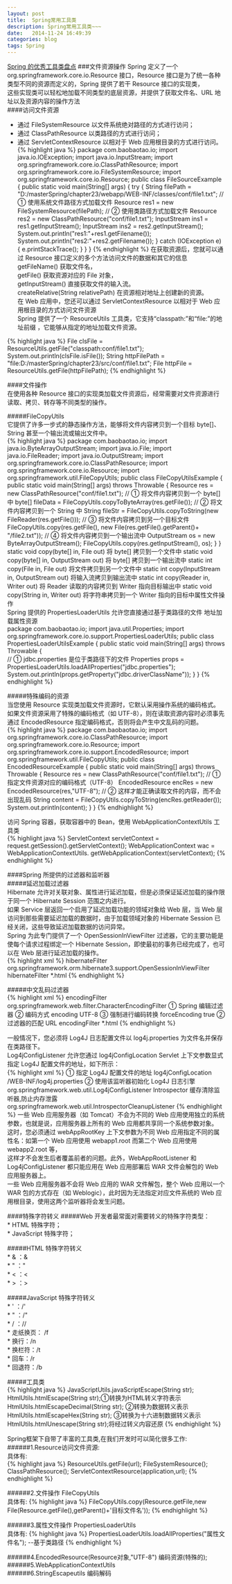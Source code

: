 ```yaml
---
layout: post
title:  Spring常用工具类
description: Spring常用工具类~~~
date:   2014-11-24 16:49:39
categories: blog
tags: Spring
---
```

[Spring 的优秀工具类盘点](http://www.ibm.com/developerworks/cn/java/j-lo-spring-utils1/index.html)
###文件资源操作
Spring 定义了一个 org.springframework.core.io.Resource 接口，Resource 接口是为了统一各种类型不同的资源而定义的，Spring 提供了若干 Resource 接口的实现类，  
这些实现类可以轻松地加载不同类型的底层资源，并提供了获取文件名、URL 地址以及资源内容的操作方法   
####访问文件资源   
* 通过 FileSystemResource 以文件系统绝对路径的方式进行访问；    
* 通过 ClassPathResource  以类路径的方式进行访问；   
* 通过 ServletContextResource 以相对于 Web 应用根目录的方式进行访问。   
{% highlight java %}
package com.baobaotao.io;
import java.io.IOException;
import java.io.InputStream;
import org.springframework.core.io.ClassPathResource;
import org.springframework.core.io.FileSystemResource;
import org.springframework.core.io.Resource;
public class FileSourceExample {
    public static void main(String[] args) {
        try {
            String filePath =
            "D:/masterSpring/chapter23/webapp/WEB-INF/classes/conf/file1.txt";
            // ① 使用系统文件路径方式加载文件
            Resource res1 = new FileSystemResource(filePath);
            // ② 使用类路径方式加载文件
            Resource res2 = new ClassPathResource("conf/file1.txt");
            InputStream ins1 = res1.getInputStream();
            InputStream ins2 = res2.getInputStream();
            System.out.println("res1:"+res1.getFilename());
            System.out.println("res2:"+res2.getFilename());
        } catch (IOException e) {
            e.printStackTrace();
        }
    }
}
{% endhighlight %}
在获取资源后，您就可以通过 Resource 接口定义的多个方法访问文件的数据和其它的信息  
getFileName() 获取文件名，  
getFile() 获取资源对应的 File 对象，  
getInputStream() 直接获取文件的输入流。  
createRelative(String relativePath) 在资源相对地址上创建新的资源。  
在 Web 应用中，您还可以通过 ServletContextResource 以相对于 Web 应用根目录的方式访问文件资源  
Spring 提供了一个 ResourceUtils 工具类，它支持“classpath:”和“file:”的地址前缀 ，它能够从指定的地址加载文件资源。  

{% highlight java %}
File clsFile = ResourceUtils.getFile("classpath:conf/file1.txt");  
System.out.println(clsFile.isFile());
String httpFilePath = "file:D:/masterSpring/chapter23/src/conf/file1.txt";
File httpFile = ResourceUtils.getFile(httpFilePath);
{% endhighlight %}

####文件操作  
在使用各种 Resource 接口的实现类加载文件资源后，经常需要对文件资源进行读取、拷贝、转存等不同类型的操作。    

#####FileCopyUtils  
它提供了许多一步式的静态操作方法，能够将文件内容拷贝到一个目标 byte[]、String 甚至一个输出流或输出文件中。   
{% highlight java %}
package com.baobaotao.io;
import java.io.ByteArrayOutputStream;
import java.io.File;
import java.io.FileReader;
import java.io.OutputStream;
import org.springframework.core.io.ClassPathResource;
import org.springframework.core.io.Resource;
import org.springframework.util.FileCopyUtils;
public class FileCopyUtilsExample {
    public static void main(String[] args) throws Throwable {
        Resource res = new ClassPathResource("conf/file1.txt");
		// ① 将文件内容拷贝到一个 byte[] 中
        byte[] fileData = FileCopyUtils.copyToByteArray(res.getFile());
        // ② 将文件内容拷贝到一个 String 中
        String fileStr = FileCopyUtils.copyToString(new FileReader(res.getFile()));
        // ③ 将文件内容拷贝到另一个目标文件
        FileCopyUtils.copy(res.getFile(),
        new File(res.getFile().getParent()+ "/file2.txt"));
		// ④ 将文件内容拷贝到一个输出流中
        OutputStream os = new ByteArrayOutputStream();
        FileCopyUtils.copy(res.getInputStream(), os);
    }
}
static void copy(byte[] in, File out)     将 byte[] 拷贝到一个文件中
static void copy(byte[] in, OutputStream out)     将 byte[] 拷贝到一个输出流中
static int copy(File in, File out)     将文件拷贝到另一个文件中
static int copy(InputStream in, OutputStream out)     将输入流拷贝到输出流中
static int copy(Reader in, Writer out)     将 Reader 读取的内容拷贝到 Writer 指向目标输出中
static void copy(String in, Writer out)     将字符串拷贝到一个 Writer 指向的目标中属性文件操作  
Spring 提供的 PropertiesLoaderUtils 允许您直接通过基于类路径的文件 地址加载属性资源  
package com.baobaotao.io;
import java.util.Properties;
import org.springframework.core.io.support.PropertiesLoaderUtils;
public class PropertiesLoaderUtilsExample {
    public static void main(String[] args) throws Throwable {   
    // ① jdbc.properties 是位于类路径下的文件
  Properties props = PropertiesLoaderUtils.loadAllProperties("jdbc.properties");
  System.out.println(props.getProperty("jdbc.driverClassName"));
    }
}
{% endhighlight %}

#####特殊编码的资源  
当您使用 Resource 实现类加载文件资源时，它默认采用操作系统的编码格式。  
如果文件资源采用了特殊的编码格式（如 UTF-8），则在读取资源内容时必须事先通过 EncodedResource 指定编码格式，否则将会产生中文乱码的问题。  
{% highlight java %}
package com.baobaotao.io;
import org.springframework.core.io.ClassPathResource;
import org.springframework.core.io.Resource;
import org.springframework.core.io.support.EncodedResource;
import org.springframework.util.FileCopyUtils;
public class EncodedResourceExample {
        public static void main(String[] args) throws Throwable  {
			Resource res = new ClassPathResource("conf/file1.txt");
            // ① 指定文件资源对应的编码格式（UTF-8）
			EncodedResource encRes = new EncodedResource(res,"UTF-8");
            // ② 这样才能正确读取文件的内容，而不会出现乱码
			String content  = FileCopyUtils.copyToString(encRes.getReader());
            System.out.println(content); 
    }
}
{% endhighlight %}

访问 Spring 容器，获取容器中的 Bean，使用 WebApplicationContextUtils 工具类  
{% highlight java %}
ServletContext servletContext = request.getSession().getServletContext();
WebApplicationContext wac = WebApplicationContextUtils. getWebApplicationContext(servletContext);
{% endhighlight %}

####Spring 所提供的过滤器和监听器   
#####延迟加载过滤器  
Hibernate 允许对关联对象、属性进行延迟加载，但是必须保证延迟加载的操作限于同一个 Hibernate Session 范围之内进行。  
如果 Service 层返回一个启用了延迟加载功能的领域对象给 Web 层，当 Web 层访问到那些需要延迟加载的数据时，由于加载领域对象的 Hibernate Session 已经关闭，这些导致延迟加载数据的访问异常。  
Spring 为此专门提供了一个 OpenSessionInViewFilter 过滤器，它的主要功能是使每个请求过程绑定一个 Hibernate Session，即使最初的事务已经完成了，也可以在 Web 层进行延迟加载的操作。  
{% highlight xml %}
<filter>
    <filter-name>hibernateFilter</filter-name>
    <filter-class>
    org.springframework.orm.hibernate3.support.OpenSessionInViewFilter
    </filter-class>
</filter>
<filter-mapping>
    <filter-name>hibernateFilter</filter-name>
    <url-pattern>*.html</url-pattern>
</filter-mapping>
{% endhighlight %}

#####中文乱码过滤器  
{% highlight xml %}
<filter>
<filter-name>encodingFilter</filter-name>
<filter-class>
	org.springframework.web.filter.CharacterEncodingFilter ① Spring 编辑过滤器
</filter-class>
<init-param> ② 编码方式
	<param-name>encoding</param-name>
	<param-value>UTF-8</param-value>
</init-param>
<init-param> ③ 强制进行编码转换
	<param-name>forceEncoding</param-name>
	<param-value>true</param-value>
</init-param>
</filter>
<filter-mapping> ② 过滤器的匹配 URL
	<filter-name>encodingFilter</filter-name>
	<url-pattern>*.html</url-pattern>
</filter-mapping>
{% endhighlight %}

一般情况下，您必须将 Log4J 日志配置文件以 log4j.properties 为文件名并保存在类路径下。  
Log4jConfigListener 允许您通过 log4jConfigLocation Servlet 上下文参数显式指定 Log4J 配置文件的地址，如下所示：  
{% highlight xml %}
① 指定 Log4J 配置文件的地址
<context-param>
    <param-name>log4jConfigLocation</param-name>
    <param-value>/WEB-INF/log4j.properties</param-value>
</context-param>
② 使用该监听器初始化 Log4J 日志引擎
<listener>
    <listener-class>
    org.springframework.web.util.Log4jConfigListener
    </listener-class>
</listener>
Introspector 缓存清除监听器,防止内存泄露
<listener>
    <listener-class>
    org.springframework.web.util.IntrospectorCleanupListener
    </listener-class>
</listener>
{% endhighlight %}
一些 Web 应用服务器（如 Tomcat）不会为不同的 Web 应用使用独立的系统参数，也就是说，应用服务器上所有的 Web 应用都共享同一个系统参数对象。  
这时，您必须通过 webAppRootKey 上下文参数为不同 Web 应用指定不同的属性名：如第一个 Web 应用使用 webapp1.root 而第二个 Web 应用使用 webapp2.root 等，  
这样才不会发生后者覆盖前者的问题。此外，WebAppRootListener 和 Log4jConfigListener 都只能应用在 Web 应用部署后 WAR 文件会解包的 Web 应用服务器上。  
一些 Web 应用服务器不会将 Web 应用的 WAR 文件解包，整个 Web 应用以一个 WAR 包的方式存在（如 Weblogic），此时因为无法指定对应文件系统的 Web 应用根目录，使用这两个监听器将会发生问题。

####特殊字符转义
#####Web 开发者最常面对需要转义的特殊字符类型：  
    * HTML 特殊字符；  
    * JavaScript 特殊字符；  

#####HTML 特殊字符转义  
    * & ：&amp;  
    * " ：&quot;  
    * < ：&lt;  
    * > ：&gt;  

#####JavaScript 特殊字符转义  
    * ' ：/'  
    * " ：/"  
    * / ：//  
    * 走纸换页： /f  
    * 换行：/n  
    * 换栏符：/t  
    * 回车：/r  
    * 回退符：/b  

#####工具类  
{% highlight java %}
JavaScriptUtils.javaScriptEscape(String str);
HtmlUtils.htmlEscape(String str);①转换为HTML转义字符表示
HtmlUtils.htmlEscapeDecimal(String str); ②转换为数据转义表示
HtmlUtils.htmlEscapeHex(String str); ③转换为十六进制数据转义表示
HtmlUtils.htmlUnescape(String str);将经过转义内容还原
{% endhighlight %}

Spring框架下自带了丰富的工具类,在我们开发时可以简化很多工作:  
######1.Resource访问文件资源:  
具体有:	
{% highlight java %}
ResourceUtils.getFile(url);
FileSystemResource(); ClassPathResource();
ServletContextResource(application,url);
{% endhighlight %}

######2.文件操作 FileCopyUtils  
具体有:
{% highlight java %}
FileCopyUtils.copy(Resource.getFile,new File(Resource.getFile(),getParent()+'目标文件名'));
{% endhighlight %}

######3.属性文件操作 PropertiesLoaderUtils    
具体有: 
{% highlight java %}
PropertiesLoaderUtils.loadAllProperties("属性文件名");  --基于类路径
{% endhighlight %}

######4.EncodedResource(Resource对象,"UTF-8") 编码资源(特殊的);   
######5.WebApplicationContextUtils   
######6.StringEscapeutils 编码解码   

